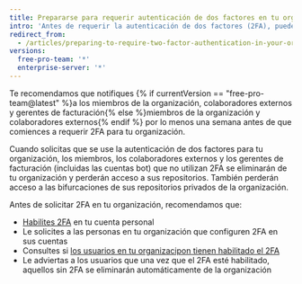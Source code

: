 ```yaml
---
title: Prepararse para requerir autenticación de dos factores en tu organización
intro: 'Antes de requerir la autenticación de dos factores (2FA), puedes notificar a los usuarios acerca del futuro cambio y verificar quien ya utiliza 2FA.'
redirect_from:
  - /articles/preparing-to-require-two-factor-authentication-in-your-organization
versions:
  free-pro-team: '*'
  enterprise-server: '*'
---
```


Te recomendamos que notifiques {% if currentVersion == "free-pro-team@latest" %}a los miembros de la organización, colaboradores externos y gerentes de facturación{% else %}miembros de la organización y colaboradores externos{% endif %} por lo menos una semana antes de que comiences a requerir 2FA para tu organización.

Cuando solicitas que se use la autenticación de dos factores para tu organización, los miembros, los colaboradores externos y los gerentes de facturación (incluidas las cuentas bot) que no utilizan 2FA se eliminarán de tu organización y perderán acceso a sus repositorios. También perderán acceso a las bifurcaciones de sus repositorios privados de la organización.

Antes de solicitar 2FA en tu organización, recomendamos que:
  - [Habilites 2FA](/articles/securing-your-account-with-two-factor-authentication-2fa/) en tu cuenta personal
  - Le solicites a las personas en tu organización que configuren 2FA en sus cuentas
  - Consultes si [los usuarios en tu organizacipon tienen habilitado el 2FA](/articles/viewing-whether-users-in-your-organization-have-2fa-enabled/)
  - Le adviertas a los usuarios que una vez que el 2FA esté habilitado, aquellos sin 2FA se eliminarán automáticamente de la organización
